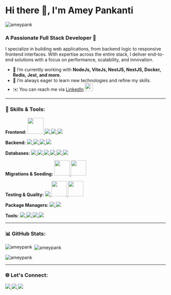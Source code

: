 <h1 align="left">Hi there 👋, I'm Amey Pankanti</h1>
<p align="left">
  <img src="https://komarev.com/ghpvc/?username=ameypank&label=Profile%20views&color=0e75b6&style=flat" alt="ameypank" />
</p>

<h3 align="left">A Passionate Full Stack Developer 🚀</h3>
<p>I specialize in building web applications, from backend logic to responsive frontend interfaces. With expertise across the entire stack, I deliver end-to-end solutions with a focus on performance, scalability, and innovation.</p>

- 🌱 I’m currently working with **NodeJs, ViteJs, NestJS, NextJS, Docker, Redis, Jest, and more.**
- 🔭 I’m always eager to learn new technologies and refine my skills.
- ✉️ You can reach me via [LinkedIn](https://www.linkedin.com/in/amey-pankanti-260898189/) <a href="https://www.linkedin.com/in/amey-pankanti-260898189/" target="_blank" rel="noreferrer"><img src="https://img.icons8.com/color/48/000000/linkedin.png" width="25" height="25"/></a>
  
---

<h3 align="left">💼 Skills & Tools:</h3>

<p align="left">
  <!-- Frontend -->
  <strong>Frontend:</strong> 
  <a href="https://reactjs.org/" target="_blank" rel="noreferrer">
    <img src="https://img.icons8.com/plasticine/100/000000/react.png" width="50" height="50"/>
  </a>
  <a href="https://redux.js.org/" target="_blank" rel="noreferrer">
    <img src="https://img.icons8.com/color/48/000000/redux.png"/>
  </a>
  <a href="https://getbootstrap.com" target="_blank" rel="noreferrer">
    <img src="https://img.icons8.com/color/48/000000/bootstrap.png"/>
  </a>
  <a href="https://www.w3.org/html/" target="_blank" rel="noreferrer">
    <img src="https://img.icons8.com/color/48/000000/html-5.png"/>
  </a>

  <!-- Backend & Databases -->
  <strong>Backend:</strong>
  <a href="https://www.java.com" target="_blank" rel="noreferrer">
    <img src="https://img.icons8.com/color/48/000000/java-coffee-cup-logo.png"/>
  </a>
  <a href="https://nestjs.com/" target="_blank" rel="noreferrer">
    <img src="https://img.icons8.com/color/48/000000/nestjs.png"/>
  </a>
  <a href="https://nextjs.org/" target="_blank" rel="noreferrer">
    <img src="https://img.icons8.com/color/48/000000/nextjs.png"/>
  </a>
  <a href="https://nodejs.org" target="_blank" rel="noreferrer">
    <img src="https://img.icons8.com/color/48/000000/nodejs.png"/>
  </a>

  <!-- Databases -->
  <strong>Databases:</strong>
  <a href="https://www.mongodb.com/" target="_blank" rel="noreferrer">
    <img src="https://img.icons8.com/color/48/000000/mongodb.png"/>
  </a>
  <a href="https://www.postgresql.org/" target="_blank" rel="noreferrer">
    <img src="https://img.icons8.com/color/48/000000/postgresql.png"/>
  </a>
  <a href="https://sequelize.org/" target="_blank" rel="noreferrer">
    <img src="https://img.icons8.com/color/48/000000/sequelize.png"/>
  </a>
  <a href="https://www.mysql.com/" target="_blank" rel="noreferrer">
    <img src="https://img.icons8.com/ios/50/000000/mysql-logo.png"/>
  </a>
  <a href="https://redis.io/" target="_blank" rel="noreferrer">
    <img src="https://img.icons8.com/color/48/000000/redis.png"/>
  </a>
  <a href="https://typeorm.io/" target="_blank" rel="noreferrer">
    <img src="https://img.icons8.com/color/48/000000/type-orm.png"/>
  </a>

  <!-- Migrations & Seeding -->
  <strong>Migrations & Seeding:</strong>
  <a href="https://sequelize.org/master/manual/migrations.html" target="_blank" rel="noreferrer">
    <img src="https://img.icons8.com/ios-filled/50/000000/database.png" width="48"/>
  </a>
  <a href="https://typeorm.io/#/seeding" target="_blank" rel="noreferrer">
    <img src="https://img.icons8.com/ios-filled/50/000000/data-configuration.png" width="48"/>
  </a>

  <!-- Testing & Quality -->
  <strong>Testing & Quality:</strong>
  <a href="https://jestjs.io/" target="_blank" rel="noreferrer">
    <img src="https://img.icons8.com/color/48/000000/jest.png"/>
  </a>
  <a href="https://eslint.org/" target="_blank" rel="noreferrer">
    <img src="https://img.icons8.com/color/48/000000/code-quality.png" width="48"/>
  </a>
  <a href="https://prettier.io/" target="_blank" rel="noreferrer">
    <img src="https://img.icons8.com/color/48/000000/prettier.png" width="48"/>
  </a>

  <!-- Package Managers -->
  <strong>Package Managers:</strong>
  <a href="https://www.npmjs.com/" target="_blank" rel="noreferrer">
    <img src="https://img.icons8.com/color/48/000000/npm.png"/>
  </a>
  <a href="https://yarnpkg.com/" target="_blank" rel="noreferrer">
    <img src="https://img.icons8.com/color/48/000000/yarn.png"/>
  </a>

  <!-- Tools & Platforms -->
  <strong>Tools:</strong>
  <a href="https://www.docker.com/" target="_blank" rel="noreferrer">
    <img src="https://img.icons8.com/color/48/000000/docker.png"/>
  </a>
  <a href="https://github.com/puppeteer/puppeteer" target="_blank" rel="noreferrer">
    <img src="https://img.icons8.com/color/48/000000/github--v1.png"/>
  </a>
  <a href="https://www.typescriptlang.org/" target="_blank" rel="noreferrer">
    <img src="https://img.icons8.com/color/48/000000/typescript.png"/>
  </a>
  <a href="https://start.spring.io/" target="_blank" rel="noreferrer">
    <img src="https://img.icons8.com/ios/50/000000/spring-logo.png"/>
  </a>
</p>

---

<h3 align="left">📊 GitHub Stats:</h3>

<p>
  <img align="left" src="https://github-readme-stats.vercel.app/api/top-langs?username=ameypank&show_icons=true&locale=en&layout=compact" alt="ameypank" />
</p>

<p>&nbsp;<img align="center" src="https://github-readme-stats.vercel.app/api?username=ameypank&show_icons=true&locale=en" alt="ameypank" /></p>

<p><img align="center" src="https://github-readme-streak-stats.herokuapp.com/?user=ameypank&" alt="ameypank" /></p>

---

<h3 align="left">🌐 Let's Connect:</h3>
<p align="left">
  <a href="https://www.linkedin.com/in/amey-pankanti-260898189/" target="_blank" rel="noreferrer">
    <img src="https://img.icons8.com/color/48/000000/linkedin.png"/>
  </a>
  <a href="mailto:ameypank@example.com" target="_blank" rel="noreferrer">
    <img src="https://img.icons8.com/color/48/000000/gmail.png"/>
  </a>
  <a href="https://github.com/ameypank" target="_blank" rel="noreferrer">
    <img src="https://img.icons8.com/color/48/000000/github.png"/>
  </a>
</p>
